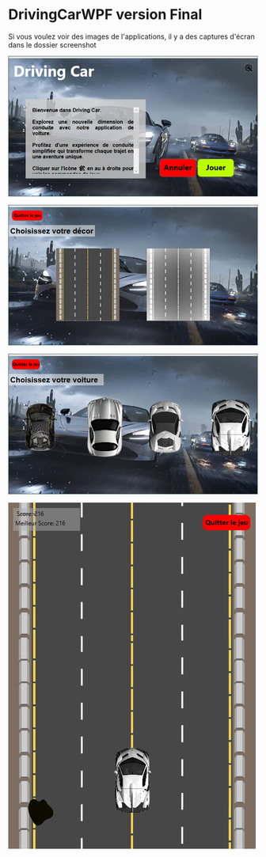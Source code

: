 # DrivingCarWPF version Final

Si vous voulez voir des images de l'applications, il y a des captures d'écran dans le dossier screenshot

![Ecran d'accueil](screenshot/1.png)


![Choix du parcours](screenshot/2.png)


![Choix de la voiture](screenshot/3.png)


![Gameplay](screenshot/4.png)
